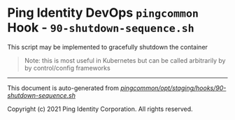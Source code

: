 
# Ping Identity DevOps `pingcommon` Hook - `90-shutdown-sequence.sh`
 This script may be implemented to gracefully shutdown the container
 >Note: this is most useful in Kubernetes but can be called arbitrarily by
 by control/config frameworks

---
This document is auto-generated from _[pingcommon/opt/staging/hooks/90-shutdown-sequence.sh](https://github.com/pingidentity/pingidentity-docker-builds/blob/master/pingcommon/opt/staging/hooks/90-shutdown-sequence.sh)_

Copyright (c) 2021 Ping Identity Corporation. All rights reserved.
